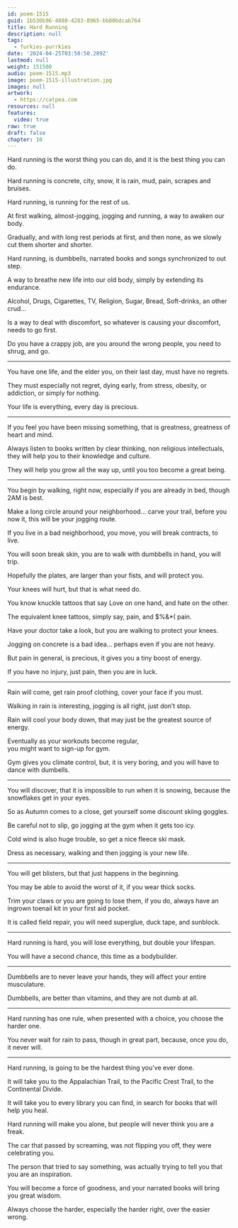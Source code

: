 ```yaml
---
id: poem-1515
guid: 1b530b96-4880-4283-8965-bb80bdcab764
title: Hard Running
description: null
tags:
  - furkies-purrkies
date: '2024-04-25T03:50:50.289Z'
lastmod: null
weight: 151500
audio: poem-1515.mp3
image: poem-1515-illustration.jpg
images: null
artwork:
  - https://catpea.com
resources: null
features:
  video: true
raw: true
draft: false
chapter: 10
---
```


Hard running is the worst thing you can do,
and it is the best thing you can do.

Hard running is concrete, city, snow,
it is rain, mud, pain, scrapes and bruises.

Hard running,
is running for the rest of us.

At first walking, almost-jogging, jogging and running,
a way to awaken our body.

Gradually, and with long rest periods at first,
and then none, as we slowly cut them shorter and shorter.

Hard running, is dumbbells,
narrated books and songs synchronized to out step.

A way to breathe new life into our old body,
simply by extending its endurance.

Alcohol, Drugs, Cigarettes, TV, Religion,
Sugar, Bread, Soft-drinks, an other crud…

Is a way to deal with discomfort,
so whatever is causing your discomfort, needs to go first.

Do you have a crappy job,
are you around the wrong people, you need to shrug, and go.

---

You have one life, and the elder you,
on their last day, must have no regrets.

They must especially not regret,
dying early, from stress, obesity, or addiction, or simply for nothing.

Your life is everything,
every day is precious.

---

If you feel you have been missing something,
that is greatness, greatness of heart and mind.

Always listen to books written by clear thinking,
non religious intellectuals, they will help you to their knowledge and culture.

They will help you grow all the way up,
until you too become a great being.

---

You begin by walking, right now,
especially if you are already in bed, though 2AM is best.

Make a long circle around your neighborhood... carve your trail,
before you now it, this will be your jogging route.

If you live in a bad neighborhood,
you move, you will break contracts, to live.

You will soon break skin,
you are to walk with dumbbells in hand, you will trip.

Hopefully the plates,
are larger than your fists, and will protect you.

Your knees will hurt,
but that is what need do.

You know knuckle tattoos that say Love on one hand,
and hate on the other.

The equivalent knee tattoos,
simply say, pain, and $%&*( pain.

Have your doctor take a look,
but you are walking to protect your knees.

Jogging on concrete is a bad idea...
perhaps even if you are not heavy.

But pain in general, is precious,
it gives you a tiny boost of energy.

If you have no injury,
just pain, then you are in luck.

---

Rain will come, get rain proof clothing,
cover your face if you must.

Walking in rain is interesting,
jogging is all right, just don’t stop.

Rain will cool your body down,
that may just be the greatest source of energy.

Eventually as your workouts become regular,\
you might want to sign-up for gym.

Gym gives you climate control,
but, it is very boring, and you will have to dance with dumbells.

---

You will discover, that it is impossible to run when it is snowing,
because the snowflakes get in your eyes.

So as Autumn comes to a close,
get yourself some discount skiing goggles.

Be careful not to slip,
go jogging at the gym when it gets too icy.

Cold wind is also huge trouble,
so get a nice fleece ski mask.

Dress as necessary,
walking and then jogging is your new life.

---

You will get blisters,
but that just happens in the beginning.

You may be able to avoid the worst of it,
if you wear thick socks.

Trim your claws or you are going to lose them,
if you do, always have an ingrown toenail kit in your first aid pocket.

It is called field repair,
you will need superglue, duck tape, and sunblock.

---

Hard running is hard,
you will lose everything, but double your lifespan.

You will have a second chance,
this time as a bodybuilder.

---

Dumbbells are to never leave your hands,
they will affect your entire musculature.

Dumbbells, are better than vitamins,
and they are not dumb at all.

---

Hard running has one rule,
when presented with a choice, you choose the harder one.

You never wait for rain to pass,
though in great part, because, once you do, it never will.

---

Hard running,
is going to be the hardest thing you’ve ever done.

It will take you to the Appalachian Trail, to the Pacific Crest Trail,
to the Continental Divide.

It will take you to every library you can find,
in search for books that will help you heal.

Hard running will make you alone,
but people will never think you are a freak.

The car that passed by screaming,
was not flipping you off, they were celebrating you.

The person that tried to say something,
was actually trying to tell you that you are an inspiration.

You will become a force of goodness,
and your narrated books will bring you great wisdom.

Always choose the harder,
especially the harder right, over the easier wrong.

